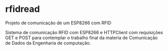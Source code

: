 # rfidread
Projeto de comunicação de um ESP8266 com RFID

Sistema de comunicação RFID com ESP8266 e HTTPClient com requisições GET e POST para contemplar o trabalho final da materia de Comunicação de Dados da Engenharia de computação.
